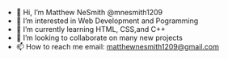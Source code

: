 - 👋 Hi, I’m Matthew NeSmith @mnesmith1209 
- 👀 I’m interested in Web Development and Pogramming
- 🌱 I’m currently learning HTML, CSS,and C++
- 💞️ I’m looking to collaborate on many new projects
- 📫 How to reach me email: matthewnesmith1209@gmail.com

<!---
mnesmith1209/mnesmith1209 is a ✨ special ✨ repository because its `README.md` (this file) appears on your GitHub profile.
You can click the Preview link to take a look at your changes.
--->
